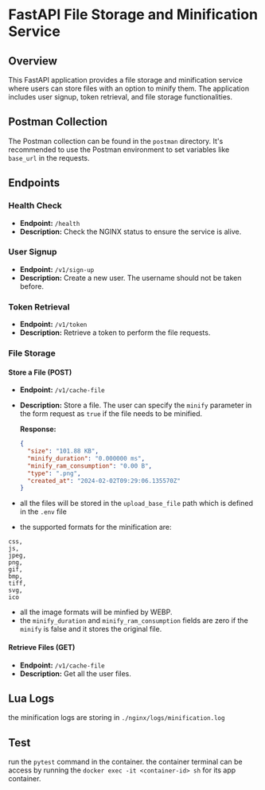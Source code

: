 # FastAPI File Storage and Minification Service

## Overview

This FastAPI application provides a file storage and minification service where users can store files with an option to minify them. The application includes user signup, token retrieval, and file storage functionalities.

## Postman Collection

The Postman collection can be found in the `postman` directory. It's recommended to use the Postman environment to set variables like `base_url` in the requests.

## Endpoints

### Health Check

- **Endpoint:** `/health`
- **Description:** Check the NGINX status to ensure the service is alive.

### User Signup

- **Endpoint:** `/v1/sign-up`
- **Description:** Create a new user. The username should not be taken before.

### Token Retrieval

- **Endpoint:** `/v1/token`
- **Description:** Retrieve a token to perform the file requests.

### File Storage

#### Store a File (POST)

- **Endpoint:** `/v1/cache-file`
- **Description:** Store a file. The user can specify the `minify` parameter in the form request as `true` if the file needs to be minified.

  **Response:**
  ```json
  {
    "size": "101.88 KB",
    "minify_duration": "0.000000 ms",
    "minify_ram_consumption": "0.00 B",
    "type": ".png",
    "created_at": "2024-02-02T09:29:06.135570Z"
  }
- all the files will be stored in the `upload_base_file` path which is defined in the `.env` file
- the supported formats for the minification are: 
```
css,
js,
jpeg,
png,
gif,
bmp,
tiff,
svg,
ico
```
- all the image formats will be minfied by WEBP.
- the `minify_duration` and `minify_ram_consumption` fields are zero if the `minify` is false and it stores the original file.

#### Retrieve Files (GET)

- **Endpoint:** `/v1/cache-file`
- **Description:** Get all the user files.

## Lua Logs
the minification logs are storing in `./nginx/logs/minification.log`

## Test
run the `pytest` command in the container. the container terminal can be access by running the `docker exec -it <container-id> sh` for its app container.